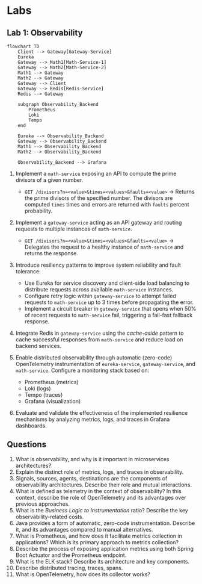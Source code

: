 # Labs

## Lab 1: Observability

```mermaid
flowchart TD
    Client --> Gateway[Gateway-Service]
    Eureka
    Gateway --> Math1[Math-Service-1]
    Gateway --> Math2[Math-Service-2]
    Math1 --> Gateway
    Math2 --> Gateway
    Gateway --> Client
    Gateway --> Redis[Redis-Service]
    Redis --> Gateway

    subgraph Observability_Backend
        Prometheus
        Loki
        Tempo
    end

    Eureka --> Observability_Backend
    Gateway --> Observability_Backend
    Math1 --> Observability_Backend
    Math2 --> Observability_Backend

    Observability_Backend --> Grafana
```

1. Implement a `math-service` exposing an API to compute the prime divisors of a given number.
    - `GET /divisors?n=<value>&times=<values>&faults=<value>` → Returns the prime divisors of the specified number. The divisors are computed `times` times and errors are returned with `faults` percent probability.

2. Implement a `gateway-service` acting as an API gateway and routing requests to multiple instances of `math-service`.
    - `GET /divisors?n=<value>&times=<values>&faults=<value>` → Delegates the request to a healthy instance of `math-service` and returns the response.

3. Introduce resiliency patterns to improve system reliability and fault tolerance:
    - Use Eureka for service discovery and client-side load balancing to distribute requests across available `math-service` instances.
    - Configure retry logic within `gateway-service` to attempt failed requests to `math-service` up to 3 times before propagating the error.
    - Implement a circuit breaker in `gateway-service` that opens when 50% of recent requests to `math-service` fail, triggering a fail-fast fallback response.
   
4. Integrate Redis in `gateway-service` using the *cache-aside* pattern to cache successful responses from `math-service` and reduce load on backend services.

5. Enable distributed observability through automatic (zero-code) OpenTelemetry instrumentation of `eureka-service`, `gateway-service`, and `math-service`. Configure a monitoring stack based on:
    - Prometheus (metrics)
    - Loki (logs)
    - Tempo (traces)
    - Grafana (visualization)

5. Evaluate and validate the effectiveness of the implemented resilience mechanisms by analyzing metrics, logs, and traces in Grafana dashboards.

## Questions
1. What is observability, and why is it important in microservices architectures?
2. Explain the distinct role of metrics, logs, and traces in observability.
3. Signals, sources, agents, destinations are the components of observability architectures. Describe their role and mutual interactions.
4. What is defined as telemetry in the context of observability? In this context, describe the role of OpenTelemetry and its advantages over previous approaches.
5. What is the *Business Logic to Instrumentation* ratio? Describe the key observability-related costs.
6. Java provides a form of automatic, zero-code instrumentation. Describe it, and its advantages compared to manual alternatives.
7. What is Prometheus, and how does it facilitate metrics collection in applications? Which is its primary approach to metrics collection?
8. Describe the process of exposing application metrics using both Spring Boot Actuator and the Prometheus endpoint.
9. What is the ELK stack? Describe its architecture and key components.
10. Describe distributed tracing, traces, spans.
11. What is OpenTelemetry, how does its collector works?


